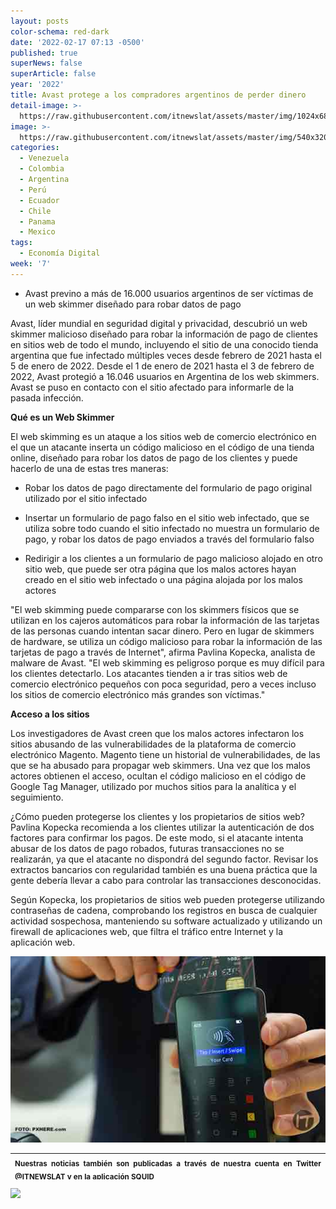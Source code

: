 ```yaml
---
layout: posts
color-schema: red-dark
date: '2022-02-17 07:13 -0500'
published: true
superNews: false
superArticle: false
year: '2022'
title: Avast protege a los compradores argentinos de perder dinero
detail-image: >-
  https://raw.githubusercontent.com/itnewslat/assets/master/img/1024x680/compras-mobiles-g.jpg
image: >-
  https://raw.githubusercontent.com/itnewslat/assets/master/img/540x320/compras-mobiles-p.jpg
categories:
  - Venezuela
  - Colombia
  - Argentina
  - Perú
  - Ecuador
  - Chile
  - Panama
  - Mexico
tags:
  - Economía Digital
week: '7'
---
```

- Avast previno a más de 16.000 usuarios argentinos de ser víctimas de un web skimmer diseñado para robar datos de pago


Avast, líder mundial en seguridad digital y privacidad, descubrió un web skimmer malicioso diseñado para robar la información de pago de clientes en sitios web de todo el mundo, incluyendo el sitio de una conocido tienda argentina que fue infectado múltiples veces desde febrero de 2021 hasta el 5 de enero de 2022. Desde el 1 de enero de 2021 hasta el 3 de febrero de 2022, Avast protegió a 16.046 usuarios en Argentina de los web skimmers. Avast se puso en contacto con el sitio afectado para informarle de la pasada infección.

**Qué es un Web Skimmer**

El web skimming es un ataque a los sitios web de comercio electrónico en el que un atacante inserta un código malicioso en el código de una tienda online, diseñado para robar los datos de pago de los clientes y puede hacerlo de una de estas tres maneras:

- Robar los datos de pago directamente del formulario de pago original utilizado por el sitio infectado

- Insertar un formulario de pago falso en el sitio web infectado, que se utiliza sobre todo cuando el sitio infectado no muestra un formulario de pago, y robar los datos de pago enviados a través del formulario falso

- Redirigir a los clientes a un formulario de pago malicioso alojado en otro sitio web, que puede ser otra página que los malos actores hayan creado en el sitio web infectado o una página alojada por los malos actores


"El web skimming puede compararse con los skimmers físicos que se utilizan en los cajeros automáticos para robar la información de las tarjetas de las personas cuando intentan sacar dinero. Pero en lugar de skimmers de hardware, se utiliza un código malicioso para robar la información de las tarjetas de pago a través de Internet", afirma Pavlina Kopecka, analista de malware de Avast. "El web skimming es peligroso porque es muy difícil para los clientes detectarlo. Los atacantes tienden a ir tras sitios web de comercio electrónico pequeños con poca seguridad, pero a veces incluso los sitios de comercio electrónico más grandes son víctimas."
 
**Acceso a los sitios**

Los investigadores de Avast creen que los malos actores infectaron los sitios abusando de las vulnerabilidades de la plataforma de comercio electrónico Magento. Magento tiene un historial de vulnerabilidades, de las que se ha abusado para propagar web skimmers. Una vez que los malos actores obtienen el acceso, ocultan el código malicioso en el código de Google Tag Manager, utilizado por muchos sitios para la analítica y el seguimiento. 
 
¿Cómo pueden protegerse los clientes y los propietarios de sitios web?
Pavlina Kopecka recomienda a los clientes utilizar la autenticación de dos factores para confirmar los pagos. De este modo, si el atacante intenta abusar de los datos de pago robados, futuras transacciones no se realizarán, ya que el atacante no dispondrá del segundo factor. Revisar los extractos bancarios con regularidad también es una buena práctica que la gente debería llevar a cabo para controlar las transacciones desconocidas.
 
Según Kopecka, los propietarios de sitios web pueden protegerse utilizando contraseñas de cadena, comprobando los registros en busca de cualquier actividad sospechosa, manteniendo su software actualizado y utilizando un firewall de aplicaciones web, que filtra el tráfico entre Internet y la aplicación web.

![](https://raw.githubusercontent.com/itnewslat/assets/master/img/540x320/compras-mobiles-p.jpg)

<table style="height: 42px;" width="569">
<tbody>
<tr>
<td style="text-align: justify;"><sub><strong>Nuestras noticias también son publicadas a través de nuestra cuenta en Twitter <a href="https://twitter.com/itnewslat?lang=es">@ITNEWSLAT</a> y en la aplicación <a href="https://squidapp.co/en/">SQUID</a></strong></sub></td>
</tr>
</tbody>
</table>

<img src="https://tracker.metricool.com/c3po.jpg?hash=56f88a41e39ab42c063cc51676587a04"/>